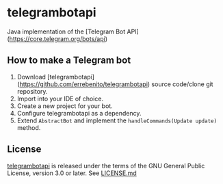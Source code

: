 telegrambotapi
=======
Java implementation of the [Telegram Bot API] (https://core.telegram.org/bots/api)

How to make a Telegram bot
------
1. Download [telegrambotapi] (https://github.com/errebenito/telegrambotapi) source code/clone git repository.
2. Import into your IDE of choice.
3. Create a new project for your bot.
4. Configure telegrambotapi as a dependency.
5. Extend `AbstractBot` and implement the `handleCommands(Update update)` method.

License
------
[telegrambotapi](https://github.com/errebenito/telegrambotapi) is released under the terms of the GNU General Public License, version 3.0 or later. See [LICENSE.md](../blob/master/LICENSE.md)
